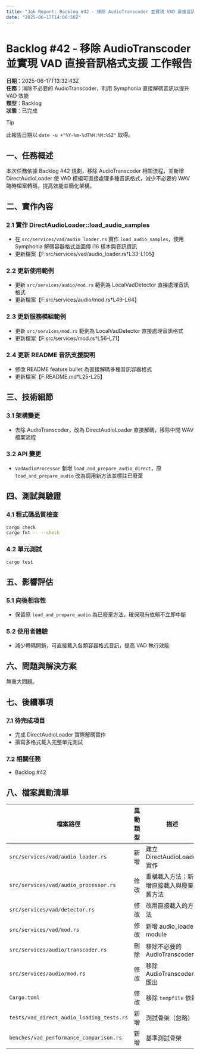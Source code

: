 ```yaml
---
title: "Job Report: Backlog #42 - 移除 AudioTranscoder 並實現 VAD 直接音訊格式支援"
date: "2025-06-17T14:06:50Z"
---
```


# Backlog #42 - 移除 AudioTranscoder 並實現 VAD 直接音訊格式支援 工作報告

**日期**：2025-06-17T13:32:43Z  
**任務**：消除不必要的 AudioTranscoder，利用 Symphonia 直接解碼音訊以提升 VAD 效能  
**類型**：Backlog  
**狀態**：已完成

> [!TIP]  
> 此報告日期以 `date -u +"%Y-%m-%dT%H:%M:%SZ"` 取得。

## 一、任務概述

本次任務依據 Backlog #42 規劃，移除 AudioTranscoder 相關流程，並新增 DirectAudioLoader 使 VAD 模組可直接處理多種音訊格式，減少不必要的 WAV 臨時檔案轉碼，提高效能並簡化架構。

## 二、實作內容

### 2.1 實作 DirectAudioLoader::load_audio_samples
- 在 `src/services/vad/audio_loader.rs` 實作 `load_audio_samples`，使用 Symphonia 解碼容器格式並回傳 i16 樣本與音訊資訊
- 更新檔案【F:src/services/vad/audio_loader.rs†L33-L105】

### 2.2 更新使用範例
- 更新 `src/services/audio/mod.rs` 範例為 LocalVadDetector 直接處理音訊格式
- 更新檔案【F:src/services/audio/mod.rs†L49-L64】

### 2.3 更新服務模組範例
- 更新 `src/services/mod.rs` 範例為 LocalVadDetector 直接處理音訊格式
- 更新檔案【F:src/services/mod.rs†L56-L71】

### 2.4 更新 README 音訊支援說明
- 修改 README feature bullet 為直接解碼多種音訊容器格式
- 更新檔案【F:README.md†L25-L25】

## 三、技術細節

### 3.1 架構變更
- 去除 AudioTranscoder，改為 DirectAudioLoader 直接解碼，移除中間 WAV 檔案流程

### 3.2 API 變更
- `VadAudioProcessor` 新增 `load_and_prepare_audio_direct`，原 `load_and_prepare_audio` 改為調用新方法並標註已廢棄

## 四、測試與驗證

### 4.1 程式碼品質檢查
```bash
cargo check
cargo fmt -- --check
```

### 4.2 單元測試
```bash
cargo test
```

## 五、影響評估

### 5.1 向後相容性
- 保留原 `load_and_prepare_audio` 為已廢棄方法，確保現有依賴不立即中斷

### 5.2 使用者體驗
- 減少轉碼開銷，可直接載入各類容器格式音訊，提高 VAD 執行效能

## 六、問題與解決方案

無重大問題。

## 七、後續事項

### 7.1 待完成項目
- 完成 DirectAudioLoader 實際解碼實作
- 撰寫多格式載入完整單元測試

### 7.2 相關任務
- Backlog #42

## 八、檔案異動清單

| 檔案路徑                                    | 異動類型 | 描述                                         |
|---------------------------------------------|----------|----------------------------------------------|
| `src/services/vad/audio_loader.rs`          | 新增     | 建立 DirectAudioLoader 實作                   |
| `src/services/vad/audio_processor.rs`      | 修改     | 重構載入方法；新增直接載入與廢棄舊方法          |
| `src/services/vad/detector.rs`             | 修改     | 改用直接載入的方法                            |
| `src/services/vad/mod.rs`                  | 修改     | 新增 audio_loader module                      |
| `src/services/audio/transcoder.rs`         | 刪除     | 移除不必要的 AudioTranscoder                   |
| `src/services/audio/mod.rs`                | 修改     | 移除 AudioTranscoder 匯出                      |
| `Cargo.toml`                                | 修改     | 移除 `tempfile` 依賴                          |
| `tests/vad_direct_audio_loading_tests.rs`  | 新增     | 測試骨架（忽略）                             |
| `benches/vad_performance_comparison.rs`    | 新增     | 基準測試骨架                                 |
